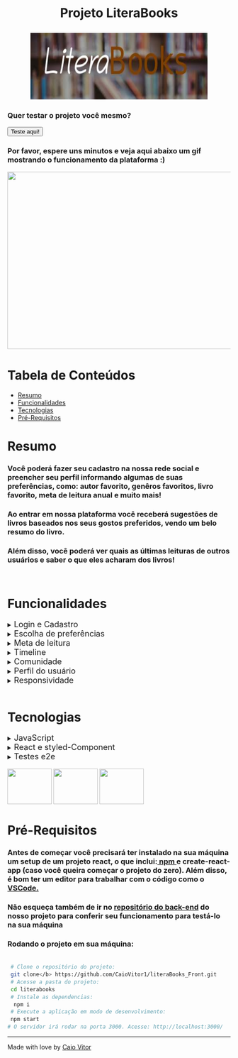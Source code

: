 # <p align = "center"> Projeto LiteraBooks </p>

<p align="center">
<img height="150" width="400" src="./src/assets/images/readme_img.jpeg"> <br>
<h3> Quer testar o projeto você mesmo?</h3>
<a href='https://literabooks.vercel.app/'><button>  Teste aqui!</button></a>
<h3>Por favor, espere uns minutos e veja aqui abaixo um gif mostrando o funcionamento da plataforma :)</h3>
<img height="400" width="750" src="./src/assets/gifs/literabooks.gif"> <br> 
</p>




# Tabela de Conteúdos

* [Resumo](#resumo)
* [Funcionalidades](#funcionalidades)
* [Tecnologias](#tecnologias)
* [Pré-Requisitos](#pre-requisitos)

# Resumo
 <h3>Você poderá fazer seu cadastro na nossa rede social e preencher seu perfil informando algumas de suas preferências, como: autor favorito, genêros favoritos, livro favorito, meta de leitura anual e muito mais!</h3>
<h3>  Ao entrar em nossa plataforma você receberá sugestões de livros baseados nos seus gostos preferidos, vendo um belo resumo do livro. </h3> 
<h3>  Além disso, você poderá ver quais as últimas leituras de outros usuários e saber o que eles acharam dos livros! </h3><br>


# Funcionalidades
<details>
    <summary><font size="4">Login e Cadastro </font></summary>
   
</details>

<details>
    <summary><font size="4">Escolha de preferências</font></summary>
   <h3> -  Ao realizar o cadastro você fornece informações sobre seus gostos literários que ficaram salvos no nosso banco de dados e será usado para nos ajudar a fornecer as melhores indicações de livros para você! 🙂</h3>
   

</details>

<details>
    <summary><font size="4">Meta de leitura</font></summary>
   <h3> -  Aqui você nos dirá quantos livros pretende ler esse ano. </h3>
   <h3> -  Que tal se desafiar e tentar bater a meta? 😉 </h3> 
</details>

<details>
    <summary><font size="4">Timeline</font></summary>
   <h3> -  Aqui você terá uma série de indicações literárias para você. Tudo isso pensado e personalizado especialmente para você! </h3>
   <h3> -  Clique nas nossas indicações e veja um breve resumo do livro, quem sabe ele não pode ser sua próxima leitura? 🙃 </h3>
  
</details>

<details>
    <summary><font size="4">Comunidade</font></summary>
   <h3> -  Na página de nossa comunidade você poderá ver quais nossos outro usuários que são leitores assíduos assim como você!</h3>
   <h3> -  Conheça os gêneros literários preferidos de seus amigos!</h3> 
   <h3> -  Veja qual livro e autor preferido do seus amigos!</h3> 
</details> 

<details>
    <summary><font size="4">Perfil do usuário</font></summary>
   <h3> -  Aqui você verá um resumo de seus gostos literários preferidos </h3>
   <h3> -  Veja também quais as resenhas literárias você já escreveu </h3>
   <h3> -  Não escreveu nenhuma? Não perde tempo, faz aquele resumo bem legal do seu livro preferido e convença seus amigos a lerem também!! </h3>
</details>
<details>
    <summary><font size="4"> Responsividade</font></summary>
   <h3>   Que tal acessar nossa plataforma do seu celular? Ou do seu tableta? Ou então você é do tipo que prefere computador?  </h3>
   <h3>  Não importa, aqui você fica livre para acessar nossa rede social de onde você quiser, pois nosso site é totalmente responsivo.  </h3>
</details>


<br>

# Tecnologias

<details>
    <summary><font size="4">JavaScript</font></summary>
  <h3> Toda a lógica de programação da aplicação foi desenvolvida usando JavaScript.</h3>
</details>

<details>
    <summary><font size="4">React e styled-Component</font></summary>
  <h3> Nesse projeto utilizamos o framework React para construir uma Single-Page Application (SPA) para uma rede social onde usuário compartilham suas experiências literárias, usando React Router, styled component e consumindo uma API!</h3>
</details>

<details>
    <summary><font size="4">Testes e2e</font></summary>
  <h3> Realizamos testes de ponta a ponta utilizando a tecnologia cypress para testarmos a integração do nosso front-end e do nosso Back-End e garantir o correto funcionamento da nossa rede social.</h3>
</details>

<br>
<div display='flex'>
 <img  height="80" width="100" src="https://cdn.jsdelivr.net/gh/devicons/devicon/icons/javascript/javascript-original.svg" />
<img  height="80" width="100" src="https://cdn.jsdelivr.net/gh/devicons/devicon/icons/react/react-original-wordmark.svg" /> 
<img height="80" width="100" src="https://cdn.jsdelivr.net/gh/devicons/devicon/icons/jest/jest-plain.svg" />
</div>


# Pré-Requisitos


<h3> Antes de começar você precisará ter instalado na sua máquina um setup de um projeto react, o que inclui:<a href='https://www.devmedia.com.br/como-instalar-o-node-js-npm-e-o-react-no-windows/40329'> npm </a> e create-react-app (caso você queira começar o projeto do zero). Além disso, é bom ter um editor para trabalhar com o código como o <a href='https://code.visualstudio.com/download' > VSCode.</a> </h3>
<h3> Não esqueça também de ir no <a href='https://github.com/CaioVitor1/literaBooks_back' > repositório do back-end</a> do nosso projeto para conferir seu funcionamento para testá-lo na sua máquina  </h3>
<h3> <b>Rodando o projeto em sua máquina:</b> </h3>

```bash

 # Clone o repositório do projeto:
 git clone</b> https://github.com/CaioVitor1/literaBooks_Front.git
 # Acesse a pasta do projeto:
 cd literabooks
 # Instale as dependencias:
  npm i
 # Execute a aplicação em modo de desenvolvimento: 
 npm start
# O servidor irá rodar na porta 3000. Acesse: http://localhost:3000/ 
```

---

Made with love by <a href='https://www.linkedin.com/in/caiovitor33/'> Caio Vitor </a>


    
